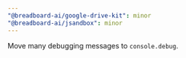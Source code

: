 ```yaml
---
"@breadboard-ai/google-drive-kit": minor
"@breadboard-ai/jsandbox": minor
---
```


Move many debugging messages to `console.debug`.
